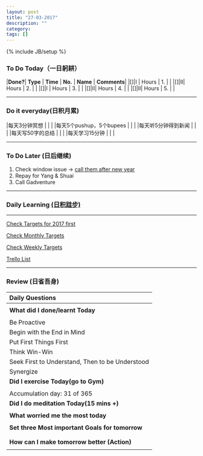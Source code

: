 ```yaml
---
layout: post
title: "27-03-2017"
description: ""
category: 
tags: []
---
```

{% include JB/setup %}


### To Do Today（一日躬耕）

|**Done?**| **Type** | **Time**   | **No.** | **Name** | **Comments**|
|[]|I |  Hours    | 1. | | 
|[]|II|  Hours  | 2. |	|
|[]|I |  Hours    | 3. |	 |
|[]|II|  Hours  | 4. |	 |
|[]|II|  Hours    | 5. | |

---

### Do it everyday(日积月累)

|每天3分钟冥想             | | 	  |
|每天5个pushup，5个bupees   | |     |
|每天听5分钟得到新闻      | |	  |
|每天写50字的总结			 | |    |
|每天学习15分钟            | |    |

---

### To Do Later (日后继续) 

1. Check window issue -> [call them after new year](http://neil526.tripod.com/) 
2. Repay for Yang & Shuai
3. Call Gadventure

---

### Daily Learning [(日积跬步)](https://yitianxu.github.io/2017/01/05/learning-summary)


---

[Check Targets for 2017 first](https://yitianxu.github.io/2016/12/30/resolution-for-2017)

[Check Monthly Targets](https://yitianxu.github.io/pages/monthly%20targets/Monthly)

[Check Weekly Targets](https://yitianxu.github.io/pages/weekly%20targets/Weekly%20Targets) 

[Trello List](https://trello.com/b/oYub62ID/goal-of-year-2016-2017)

---

### Review (日省吾身)

| Daily Questions                                    |                                           
|:---------------------------------------------------|
|                                                    |
| **What did I done/learnt Today**| 
|                                                    |
|Be Proactive                                   |    |
|Begin with the End in Mind                     |    |
|Put First Things First                         |    |
|Think Win-Win                                  |    |
|Seek First to Understand, Then to be Understood|    |
|Synergize                                      |    |
| **Did I exercise Today(go to Gym)**|          
|     |
| Accumulation day: 31 of 365   |
| **Did I do meditation Today(15 mins +)**|          
|     |
|**What worried me the most today**|
|      |
|**Set three Most important Goals for tomorrow**|
|      |
|      |
|**How can I make tomorrow better (Action)**|
|                          |
